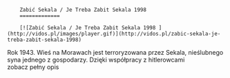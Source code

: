 
        Zabić Sekala / Je Treba Zabit Sekala 1998 
        =============
        
        [![Zabić Sekala / Je Treba Zabit Sekala 1998 ](http://vidos.pl/images/player.gif)](http://vidos.pl/zabic-sekala-je-treba-zabit-sekala-1998)
        
        
 Rok 1943. Wieś na Morawach jest terroryzowana przez Sekala, nieślubnego syna jednego z gospodarzy. Dzięki współpracy z hitlerowcami zobacz pełny opis
    